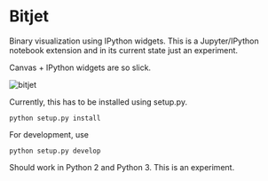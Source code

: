 # Bitjet

Binary visualization using IPython widgets. This is a Jupyter/IPython notebook extension and in its current state just an experiment.

Canvas + IPython widgets are so slick.

![bitjet](https://cloud.githubusercontent.com/assets/836375/6284459/07c69e7c-b8a5-11e4-9fbd-98b1d2b55e3e.gif)

Currently, this has to be installed using setup.py.

```
python setup.py install
```

For development, use

```
python setup.py develop
```

Should work in Python 2 and Python 3. This is an experiment.
